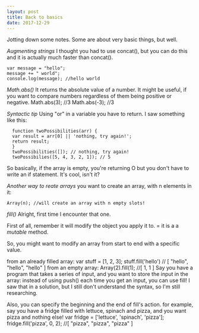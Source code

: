```yaml
---
layout: post
title: Back to basics
date: 2017-12-29
---
```


Jotting down some notes. Some are about very basic things, but well. 

*Augmenting strings*
I thought you had to use concat(), but you can do this and it is actually much faster than concat().

    var message = "hello";
    message += " world";
    console.log(message); //hello world
    
*Math.abs()*
It returns the absolute value of a number. It might be useful, if you want to compare numbers regardless of them being positive or negative.
      Math.abs(3); //3
      Math.abs(-3); //3
      
*Syntactic tip*
Using "or" in a variable you have to return. I saw something like this:

      function twoPossibilities(arr) {
      var result = arr[0] || 'nothing, try again!';
      return result;
      }
      twoPossibilities([]); // nothing, try again!
      twoPossibilies([5, 4, 3, 2, 1]); // 5
So basically, if the array is empty, you're returning O but you don't have to write an if statement.
It's cool, isn't it?
  
*Another way to reate arrays*
you want to create an array, with n elements in it:
  
    Array(n); //will create an array with n empty slots!
  
*fill()*
Alright, first time I encounter that one.

First of all, remember it will modify the object you apply it to. = it is a a *mutable* method.

So, you might want to modify an array from start to end with a specific value.

from an already filled array:
    var stuff = [1, 2, 3];
    stuff.fill('hello') // [ "hello", "hello", "hello" ]
from an empty array:
    Array(2).fill(1); //[ 1, 1 ]
Say you have a program that takes a series of input, and you want to store the input in the array: instead of using push() each time you get an input, you can use fill! I saw that in a solution, but I still don't understand the syntax, so I'm still researching.

Also, you can specify the beginning and the end of fill's action.
for example, say you have a fridge filled with lettuce, spinach and pizza, and you want pizza and nothing else!
    var fridge = ['lettuce', 'spinach', 'pizza'];
    fridge.fill('pizza', 0, 2); //[ "pizza", "pizza", "pizza" ]

